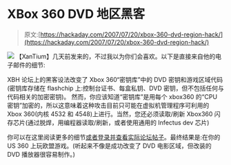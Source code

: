 # XBox 360 DVD 地区黑客

> 原文:[https://hackaday.com/2007/07/20/xbox-360-dvd-region-hack/](https://hackaday.com/2007/07/20/xbox-360-dvd-region-hack/)

![](../Images/fd7ed7d22bac4cd38bf7038c7bd3fc13.png)
【XanTium】几天前发来的，不过我以为你们会喜欢。以下是直接来自他的电子邮件的细节:

XBH 论坛上的黑客设法改变了 Xbox 360“密钥库”中的 DVD 密钥和游戏区域代码(密钥库存储在 flashchip 上:控制台证书、每盒私钥、DVD 密钥，但不包括任何与代码相关的加密密钥)。
然而，你应该知道“密钥库”是用每个 xbox360 的“CPU 密钥”加密的，所以这意味着这种攻击目前只可能在虚拟机管理程序可利用的 Xbox 360(内核 4532 和 4548)上进行。当然，您还必须读取/刷新 Xbox360 闪存芯片(通过脱焊，用编程器读取/刷新，或者使用通用的 Infectus dev 芯片)

你可以在这里阅读更多的细节[或者登录并查看](http://www.xbox-scene.com/xbox1data/sep/EEluZpyZylASxnbxII.php)[实际论坛帖子](http://www.xboxhacker.net/index.php?topic=7872.msg51236#msg51236)。最终结果是:在你的 US 360 上玩欧盟游戏。(听起来不像是成功改变了 DVD 电影区域，但改装的 DVD 播放器很容易制作。)